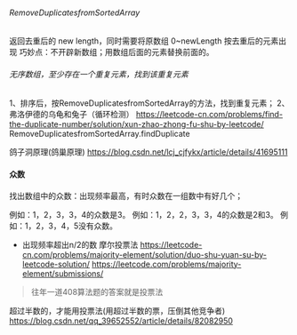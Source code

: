 

###### RemoveDuplicatesfromSortedArray
返回去重后的 new length，同时需要将原数组 0~newLength 按去重后的元素出现
巧妙点：不开辟新数组；用数组后面的元素替换前面的。


###### 无序数组，至少存在一个重复元素，找到该重复元素
1、排序后，按RemoveDuplicatesfromSortedArray的方法，找到重复元素；
2、弗洛伊德的乌龟和兔子（循环检测）
    https://leetcode-cn.com/problems/find-the-duplicate-number/solution/xun-zhao-zhong-fu-shu-by-leetcode/
    RemoveDuplicatesfromSortedArray.findDuplicate
    
鸽子洞原理(鸽巢原理)
https://blog.csdn.net/lcj_cjfykx/article/details/41695111



#### 众数
找出数组中的众数：出现频率最高，有时众数在一组数中有好几个；

例如：1，2，3，3，4的众数是3。
例如：1，2，2，3，3，4的众数是2和3。
例如：1，2，3，4，5没有众数。


- 出现频率超出n/2的数
摩尔投票法 https://leetcode-cn.com/problems/majority-element/solution/duo-shu-yuan-su-by-leetcode-solution/
https://leetcode.com/problems/majority-element/submissions/

> 往年一道408算法题的答案就是投票法

超过半数的，才能用投票法(用超过半数的票，压倒其他竞争者)
https://blog.csdn.net/qq_39652552/article/details/82082950








